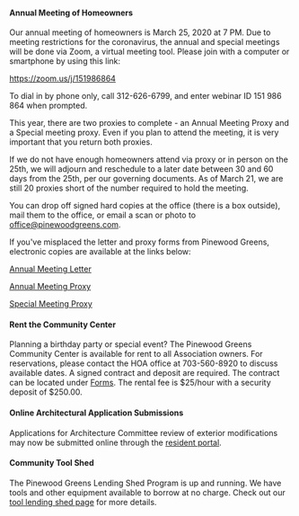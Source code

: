 #### Annual Meeting of Homeowners

Our annual meeting of homeowners is March 25, 2020 at 7 PM. Due to meeting restrictions for the coronavirus, the annual and special meetings will be done via Zoom, a virtual meeting tool. Please join with a computer or smartphone by using this link:

<a href="https://zoom.us/j/151986864">https://zoom.us/j/151986864</a>

To dial in by phone only, call 312-626-6799, and enter webinar ID 151 986 864 when prompted.

This year, there are two proxies to complete - an Annual Meeting Proxy and a Special meeting proxy. Even if you plan to attend the meeting, it is very important that you return both proxies. 

If we do not have enough homeowners attend via proxy or in person on the 25th, we will adjourn and reschedule to a later date between 30 and 60 days from the 25th, per our governing documents. As of March 21, we are still 20 proxies short of the number required to hold the meeting. 

You can drop off signed hard copies at the office (there is a box outside), mail them to the office, or email a scan or photo to office@pinewoodgreens.com.

If you've misplaced the letter and proxy forms from Pinewood Greens, electronic copies are available at the links below:   

[Annual Meeting Letter](documents/forms/2020_Annual_Meeting_Letter.pdf)  

[Annual Meeting Proxy](documents/forms/2020_Annual_Meeting_Proxy_Form.pdf)  

[Special Meeting Proxy](documents/forms/Proxy_Maximum_Annual_Assessment2020_2022.pdf)  


#### Rent the Community Center

Planning a birthday party or special event? The Pinewood Greens Community Center is available for rent to all Association owners. For reservations, please contact the HOA office at 703-560-8920 to discuss available dates. A signed contract and deposit are required. The contract can be located under [Forms](forms.html). The rental fee is $25/hour with a security deposit of $250.00.

#### Online Architectural Application Submissions

Applications for Architecture Committee review of exterior modifications may now be submitted online through the [resident portal](http://www.ciranet.com/ResidentPortal).

#### Community Tool Shed

The Pinewood Greens Lending Shed Program is up and running. We have tools and other equipment available to borrow at no charge. Check out our [tool lending shed page](toolshed.html) for more details.
